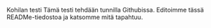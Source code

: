 Kohilan testi
Tämä testi tehdään tunnilla Githubissa.
Editoimme tässä READMe-tiedostoa ja katsomme mitä tapahtuu.
